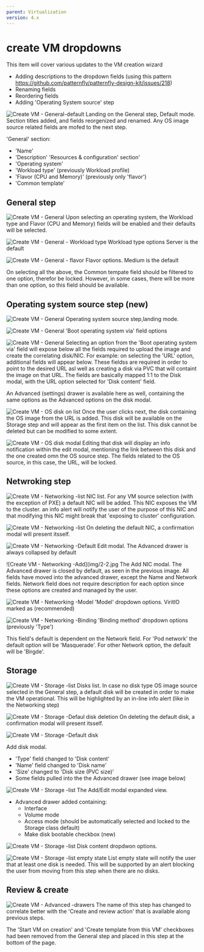 ```yaml
---
parent: Virtualization
version: 4.x
---
```


# create VM dropdowns

This item will cover various updates to the VM creation wizard
- Adding descriptions to the dropdown fields (using this pattern https://github.com/patternfly/patternfly-design-kit/issues/218)
- Renaming fields
- Reordering fields
- Adding 'Operating System source' step


![Create VM - General-default](img/1-0.jpg)
Landing on the General step, Default mode.
Section titles added, and fields reorgenized and renamed.
Any OS image source related fields are mofed to the next step.

'General' section:
- 'Name'
- 'Description'
'Resources & configuration' section'
- 'Operating system'
- 'Workload type' (previously Workload profile)
- 'Flavor (CPU and Memory)' (previously only 'flavor')
- 'Common template'


## General step

![Create VM - General](img/1-1.jpg)
Upon selecting an operating system, the Workload type and Flavor (CPU and Memory) fields will be enabled and their defaults will be selected.

![Create VM - General - Workload type](img/1-1-1.jpg)
Workload type options
Server is the default

![Create VM - General - flavor](img/1-1-2.jpg)
Flavor options.
Medium is the default

On selecting all the above, the Common tempate field should be filtered to one option, therefor be locked.
However, in some cases, there will be more than one option, so this field should be available. 


## Operating system source step (new)

![Create VM - General](img/1-2.jpg)
Operating system source step,landing mode.

![Create VM - General](img/1-2-1.jpg)
'Boot operating system via' field options

![Create VM - General](img/1-2-2.jpg)
Selecting an option from the 'Boot operating system via' field will expose below all the fields required to upload the image and create the correlating disk/NIC.
For example: on selecting the 'URL' option, additional fields will appear below.
These fieldss are required in order to point to the desired URL asl well as creating a disk via PVC that will containt the image on that URL.
The fields are basically mapped 1:1 to the Disk modal, with the URL option selected for 'Disk content' field.

An Advanced (settings) drawer is available here as well, containing the same options as the Advanced options on the disk modal.

![Create VM - OS disk on list](img/1-3.jpg)
Once the user clicks next, the disk containing the OS image from the URL is added. This disk will be available on the Storage step and will appear as the first item on the list.
This disk cannot be deleted but can be modified to some extent.

![Create VM - OS disk modal](img/1-3-1.jpg)
Editing that disk will display an info notification within the edit modal, mentioning the link between this disk and the one created omn the OS source step.
The fields related to the OS source, in this case, the URL, will be locked.

## Netwroking step

![Create VM - Networking -list](img/2-0.jpg)
NIC list.
For any VM source selection (with the exception of PXE) a default NIC will be added.
This NIC exposes the VM to the cluster.
an info alert will notify the user of the purpose of this NIC and that modifying this NIC might break that 'exposing to cluster' configuration.

![Create VM - Networking -list](img/2-5.jpg)
On deleting the default NIC, a confirmation modal will present itsself.

![Create VM - Networking -Default](img/2-1.jpg)
Edit modal.
The Advanced drawer is always collapsed by default

![Create VM - Networking -Add](img/2-2.jpg
The Add NIC modal.
The Advanced drawer is closed by default, as seen in the previous image.
All fields have moved into the advanced drawer, except the Name and Network fields.
Network field does not require description for each option since these options are created and managed by the user.

![Create VM - Networking -Model](img/2-3.jpg)
'Model' dropdown options.
ViritIO marked as (recommended)

![Create VM - Networking -Binding](img/2-4.jpg)
'Binding method' dropdown options (previously 'Type')

This field's default is dependent on the Network field.
For 'Pod network' the default option will be 'Masquerade'.
For other Network option, the default will be 'Birgde'.

## Storage

![Create VM - Storage -list](img/3-0.jpg)
Disks list.
In case no disk type OS image source selected in the General step, a default disk will be created in order to make the VM operational.
This will be highlighted by an in-line info alert (like in the Networking step)

![Create VM - Storage -Defaul disk deletion](img/3-4.jpg)
On deleting the default disk, a confirmation modal will present itsself.


![Create VM - Storage -Default disk](img/3-0-0.jpg)

Add disk modal.
- 'Type' field changed to 'Disk content'
- 'Name' field changed to 'Disk name'
- 'Size' changed to 'Disk size (PVC size)'
- Some fields pulled into the the Advanced drawer (see image below)

![Create VM - Storage -list](img/3-1.jpg)
The Add/Edit modal expanded view.
- Advanced drawer added containing: 
    - Interface
    - Volume mode
    - Access mode (should be automatically selected and locked to the Storage class default)
    - Make disk bootable checkbox (new)

![Create VM - Storage -list](img/3-2.jpg)
Disk content dropdwon options.

![Create VM - Storage -list empty state](img/3-3.jpg)
List empty state will notify the user that at least one disk is needed.
This will be supported by an alert blocking the user from moving from this step when there are no disks.

## Review & create

 ![Create VM - Advanced -drawers](img/5-0.jpg)
The name of this step has changed to correlate better with the 'Create and review action' that is available along previous steps.

The 'Start VM on creation' and 'Create template from this VM' checkboxes had been removed from the General step and placed in this step at the bottom of the page.